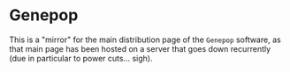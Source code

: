 # Genepop

This is a "mirror" for the main distribution page of the `Genepop` software, as that main page has been hosted on a server that goes down recurrently (due in particular to power cuts... sigh).
